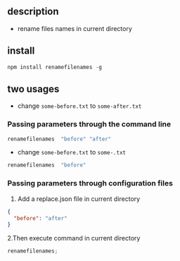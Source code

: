 ## description

- rename files names in current directory

## install

```js
npm install renamefilenames -g
```

## two usages

- change `some-before.txt` to `some-after.txt`

### Passing parameters through the command line

```js
renamefilenames  "before" "after"
```

- change `some-before.txt` to `some-.txt`

```js
renamefilenames  "before"
```

### Passing parameters through configuration files

1. Add a replace.json file in current directory

```json
{
  "before": "after"
}
```

2.Then execute command in current directory

```js
renamefilenames;
```

